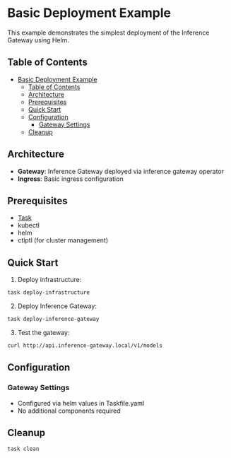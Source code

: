 # Basic Deployment Example

This example demonstrates the simplest deployment of the Inference Gateway using Helm.

## Table of Contents

- [Basic Deployment Example](#basic-deployment-example)
  - [Table of Contents](#table-of-contents)
  - [Architecture](#architecture)
  - [Prerequisites](#prerequisites)
  - [Quick Start](#quick-start)
  - [Configuration](#configuration)
    - [Gateway Settings](#gateway-settings)
  - [Cleanup](#cleanup)

## Architecture

- **Gateway**: Inference Gateway deployed via inference gateway operator
- **Ingress**: Basic ingress configuration

## Prerequisites

- [Task](https://taskfile.dev/installation/)
- kubectl
- helm
- ctlptl (for cluster management)

## Quick Start

1. Deploy infrastructure:

```bash
task deploy-infrastructure
```

2. Deploy Inference Gateway:

```bash
task deploy-inference-gateway
```

3. Test the gateway:

```bash
curl http://api.inference-gateway.local/v1/models
```

## Configuration

### Gateway Settings

- Configured via helm values in Taskfile.yaml
- No additional components required

## Cleanup

```bash
task clean
```
